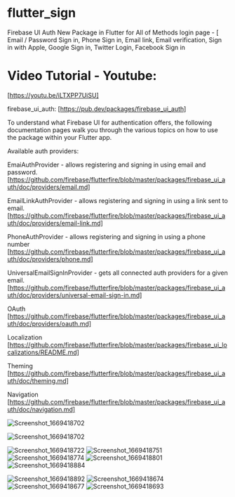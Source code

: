 # flutter_sign

Firebase UI Auth New Package in Flutter for All of Methods login page - [ Email / Password Sign in,
Phone Sign in, Email link, Email verification, Sign in with Apple, Google Sign in, Twitter Login,
Facebook Sign in

# Video Tutorial - Youtube:

[https://youtu.be/iLTXPP7UiSU]

firebase_ui_auth:
[https://pub.dev/packages/firebase_ui_auth]

To understand what Firebase UI for authentication offers, the following documentation pages walk you
through the various topics on how to use the package within your Flutter app.

Available auth providers:

EmaiAuthProvider - allows registering and signing in using email and password.
[https://github.com/firebase/flutterfire/blob/master/packages/firebase_ui_auth/doc/providers/email.md]

EmailLinkAuthProvider - allows registering and signing in using a link sent to email.
[https://github.com/firebase/flutterfire/blob/master/packages/firebase_ui_auth/doc/providers/email-link.md]

PhoneAuthProvider - allows registering and signing in using a phone number
[https://github.com/firebase/flutterfire/blob/master/packages/firebase_ui_auth/doc/providers/phone.md]

UniversalEmailSignInProvider - gets all connected auth providers for a given email.
[https://github.com/firebase/flutterfire/blob/master/packages/firebase_ui_auth/doc/providers/universal-email-sign-in.md]

OAuth
[https://github.com/firebase/flutterfire/blob/master/packages/firebase_ui_auth/doc/providers/oauth.md]

Localization
[https://github.com/firebase/flutterfire/blob/master/packages/firebase_ui_localizations/README.md]

Theming
[https://github.com/firebase/flutterfire/blob/master/packages/firebase_ui_auth/doc/theming.md]

Navigation
[https://github.com/firebase/flutterfire/blob/master/packages/firebase_ui_auth/doc/navigation.md]

<img src="https://user-images.githubusercontent.com/69330783/204066344-cccfa579-c3e1-4a29-aaa1-953ae1aca282.png" alt="Screenshot_1669418702" style="max-width: 50%;">

![Screenshot_1669418702](https://user-images.githubusercontent.com/69330783/204066344-cccfa579-c3e1-4a29-aaa1-953ae1aca282.png)

![Screenshot_1669418722](https://user-images.githubusercontent.com/69330783/204066347-16facd66-18d5-4485-a957-3d621e9cf632.png)
![Screenshot_1669418751](https://user-images.githubusercontent.com/69330783/204066348-a2f2015e-6d20-4f7b-8422-2fb0f6793706.png)
![Screenshot_1669418774](https://user-images.githubusercontent.com/69330783/204066352-65ebbf98-5159-4bba-be4d-b112c742375a.png)
![Screenshot_1669418801](https://user-images.githubusercontent.com/69330783/204066355-289cfe10-d7d2-4f96-a167-70c259aa51df.png)
![Screenshot_1669418884](https://user-images.githubusercontent.com/69330783/204066357-8f793d53-c28f-4740-8838-80f4af5f47c1.png)

![Screenshot_1669418892](https://user-images.githubusercontent.com/69330783/204066332-0b593bf1-0f14-415a-b730-2e4095dff909.png)
![Screenshot_1669418674](https://user-images.githubusercontent.com/69330783/204066335-fff9115e-95d7-4910-aac8-e0b0002444b2.png)
![Screenshot_1669418677](https://user-images.githubusercontent.com/69330783/204066339-d648f794-fce8-43e4-8066-e9f41963d7c6.png)
![Screenshot_1669418693](https://user-images.githubusercontent.com/69330783/204066342-1610d2ad-7fb5-4576-8ff7-c7b7db47e506.png)
